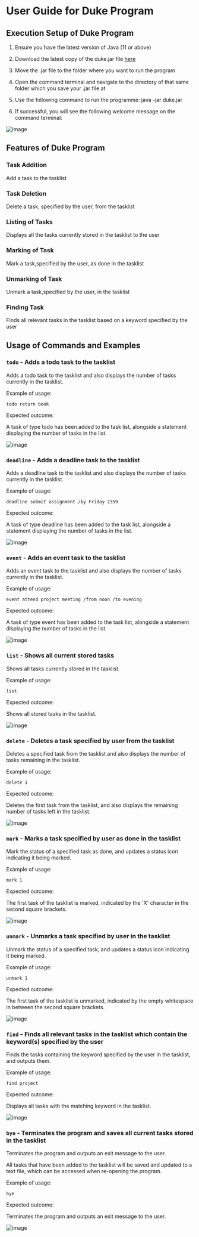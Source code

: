 # User Guide for Duke Program

## Execution Setup of Duke Program

1. Ensure you have the latest version of Java (11 or above)

2. Download the latest copy of the duke.jar file [here](https://github.com/ghzr0/ip/releases)

3. Move the .jar file to the folder where you want to run the program

4. Open the command terminal and navigate to the directory of that same folder which you save your .jar file at

5. Use the following command to run the programme: java -jar duke.jar

6. If successful, you will see the following welcome message on the command terminal:

![image](https://user-images.githubusercontent.com/88625158/221926439-622d791d-6307-4c67-8d92-b87488ceb8e5.png)


## Features of Duke Program

### Task Addition

Add a task to the tasklist

### Task Deletion

Delete a task, specified by the user, from the tasklist

### Listing of Tasks

Displays all the tasks currently stored in the tasklist to the user

### Marking of Task

Mark a task,specified by the user, as done in the tasklist

### Unmarking of Task

Unmark a task,specified by the user, in the tasklist

### Finding Task

Finds all relevant tasks in the tasklist based on a keyword specified by the user

## Usage of Commands and Examples

### `todo` - Adds a todo task to the tasklist

Adds a todo task to the tasklist and also displays the number of tasks currently in the tasklist.

Example of usage: 

`todo return book`

Expected outcome:

A task of type todo has been added to the task list, alongside a statement displaying the number of tasks in the list.

![image](https://user-images.githubusercontent.com/88625158/221926742-015ea6f5-c889-401d-89be-d3411e2a919c.png)

### `deadline` - Adds a deadline task to the tasklist

Adds a deadline task to the tasklist and also displays the number of tasks currently in the tasklist.

Example of usage: 

`deadline submit assignment /by Friday 2359`

Expected outcome:

A task of type deadline has been added to the task list, alongside a statement displaying the number of tasks in the list.

![image](https://user-images.githubusercontent.com/88625158/221926925-0370c740-8d4a-4120-ba3c-2e7c9117d159.png)

### `event` - Adds an event task to the tasklist

Adds an event task to the tasklist and also displays the number of tasks currently in the tasklist.

Example of usage: 

`event attend project meeting /from noon /to evening`

Expected outcome:

A task of type event has been added to the task list, alongside a statement displaying the number of tasks in the list.

![image](https://user-images.githubusercontent.com/88625158/221927036-c5f873d1-2d55-4394-81f1-e9cde99c9af7.png)

### `list` - Shows all current stored tasks

Shows all tasks currently stored in the tasklist.

Example of usage: 

`list`

Expected outcome:

Shows all stored tasks in the tasklist.

![image](https://user-images.githubusercontent.com/88625158/221927133-fd6ea9ae-a76d-4087-9f94-93cd6e267f8c.png)

### `delete` - Deletes a task specified by user from the tasklist

Deletes a specified task from the tasklist and also displays the number of tasks remaining in the tasklist.

Example of usage: 

`delete 1`

Expected outcome:

Deletes the first task from the tasklist, and also displays the remaining number of tasks left in the tasklist.

![image](https://user-images.githubusercontent.com/88625158/221927184-f130d3a6-d7f6-4315-a323-7bc10a6120a0.png)

### `mark` - Marks a task specified by user as done in the tasklist 

Mark the status of a specified task as done, and updates a status icon indicating it being marked.

Example of usage: 

`mark 1`

Expected outcome:

The first task of the tasklist is marked, indicated by the 'X' character in the second square brackets.

![image](https://user-images.githubusercontent.com/88625158/221927287-dfab6c3a-44cd-4ebc-9415-29409255fe40.png)

### `unmark` - Unmarks a task specified by user in the tasklist 

Unmark the status of a specified task, and updates a status icon indicating it being marked.

Example of usage: 

`unmark 1`

Expected outcome:

The first task of the tasklist is unmarked, indicated by the empty whitespace in between the second square brackets.

![image](https://user-images.githubusercontent.com/88625158/221927366-0fe9f963-1449-4816-bb80-4c81540ba61f.png)

### `find` - Finds all relevant tasks in the tasklist which contain the keyword(s) specified by the user

Finds the tasks containing the keyword specified by the user in the tasklist, and outputs them.

Example of usage: 

`find project`

Expected outcome:

Displays all tasks with the matching keyword in the tasklist.

![image](https://user-images.githubusercontent.com/88625158/221927446-f422a4bf-8715-4616-8976-f94fddb5d835.png)

### `bye` - Terminates the program and saves all current tasks stored in the tasklist

Terminates the program and outputs an exit message to the user.

All tasks that have been added to the tasklist will be saved and updated to a text file, which can be accessed when re-opening the program.

Example of usage: 

`bye`

Expected outcome:

Terminates the program and outputs an exit message to the user.

![image](https://user-images.githubusercontent.com/88625158/221928376-04d95da2-2ebf-4823-b76b-95932fe7e598.png)


